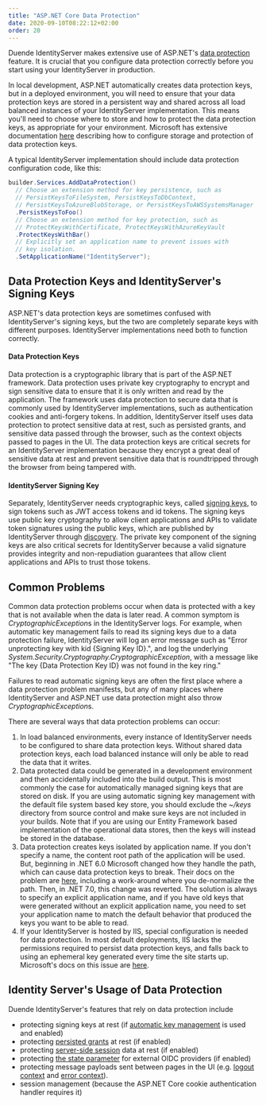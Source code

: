 ```yaml
---
title: "ASP.NET Core Data Protection"
date: 2020-09-10T08:22:12+02:00
order: 20
---
```


Duende IdentityServer makes extensive use of ASP.NET's [data protection](https://docs.microsoft.com/en-us/aspnet/core/security/data-protection/) feature. It is crucial that you configure data protection correctly before you start using your IdentityServer in production. 

In local development, ASP.NET automatically creates data protection keys, but in a deployed environment, you will need to ensure that your data protection keys are stored in a persistent way and shared across all load balanced instances of your IdentityServer implementation. This means you'll need to choose where to store and how to protect the data protection keys, as appropriate for your environment. Microsoft has extensive documentation [here](https://learn.microsoft.com/en-us/aspnet/core/security/data-protection/configuration/overview) describing how to configure storage and protection of data protection keys.

A typical IdentityServer implementation should include data protection configuration code, like this:

```cs
builder.Services.AddDataProtection()
  // Choose an extension method for key persistence, such as 
  // PersistKeysToFileSystem, PersistKeysToDbContext, 
  // PersistKeysToAzureBlobStorage, or PersistKeysToAWSSystemsManager
  .PersistKeysToFoo()
  // Choose an extension method for key protection, such as 
  // ProtectKeysWithCertificate, ProtectKeysWithAzureKeyVault
  .ProtectKeysWithBar()
  // Explicitly set an application name to prevent issues with
  // key isolation. 
  .SetApplicationName("IdentityServer");
```

## Data Protection Keys and IdentityServer's Signing Keys

ASP.NET's data protection keys are sometimes confused with IdentityServer's signing keys, but the two are completely separate keys with different purposes. IdentityServer implementations need both to function correctly.

#### Data Protection Keys
Data protection is a cryptographic library that is part of the ASP.NET framework. Data protection uses private key cryptography to encrypt and sign sensitive data to ensure that it is only written and read by the application. The framework uses data protection to secure data that is commonly used by IdentityServer implementations, such as authentication cookies and anti-forgery tokens. In addition, IdentityServer itself uses data protection to protect sensitive data at rest, such as persisted grants, and sensitive data passed through the browser, such as the context objects passed to pages in the UI. The data protection keys are critical secrets for an IdentityServer implementation because they encrypt a great deal of sensitive data at rest and prevent sensitive data that is roundtripped through the browser from being tampered with.

#### IdentityServer Signing Key
Separately, IdentityServer needs cryptographic keys, called [signing keys](/identityserver/v6/fundamentals/keys), to sign tokens such as JWT access tokens and id tokens. The signing keys use public key cryptography to allow client applications and APIs to validate token signatures using the public keys, which are published by IdentityServer through [discovery](/identityserver/v6/reference/endpoints/discovery). The private key component of the signing keys are also critical secrets for IdentityServer because a valid signature provides integrity and non-repudiation guarantees that allow client applications and APIs to trust those tokens. 

## Common Problems
Common data protection problems occur when data is protected with a key that is not available when the data is later read. A common symptom is *CryptographicException*s in the IdentityServer logs. For example, when automatic key management fails to read its signing keys due to a data protection failure, IdentityServer will log an error message such as "Error unprotecting key with kid {Signing Key ID}.", and log the underlying *System.Security.Cryptography.CryptographicException*, with a message like "The key {Data Protection Key ID} was not found in the key ring." 

Failures to read automatic signing keys are often the first place where a data protection problem manifests, but any of many places where IdentityServer and ASP.NET use data protection might also throw *CryptographicException*s. 

There are several ways that data protection problems can occur:

1. In load balanced environments, every instance of IdentityServer needs to be configured to share data protection keys. Without shared data protection keys, each load balanced instance will only be able to read the data that it writes.
2. Data protected data could be generated in a development environment and then accidentally included into the build output. This is most commonly the case for automatically managed signing keys that are stored on disk. If you are using automatic signing key management with the default file system based key store, you should exclude the *~/keys* directory from source control and make sure keys are not included in your builds. Note that if you are using our Entity Framework based implementation of the operational data stores, then the keys will instead be stored in the database.
3. Data protection creates keys isolated by application name. If you don't specify a name, the content root path of the application will be used. But, beginning in .NET 6.0 Microsoft changed how they handle the path, which can cause data protection keys to break. Their docs on the problem are [here](https://learn.microsoft.com/en-us/aspnet/core/security/data-protection/configuration/overview#setapplicationname), including a work-around where you de-normalize the path. Then, in .NET 7.0, this change was reverted. The solution is always to specify an explicit application name, and if you have old keys that were generated without an explicit application name, you need to set your application name to match the default behavior that produced the keys you want to be able to read.
4. If your IdentityServer is hosted by IIS, special configuration is needed for data protection. In most default deployments, IIS lacks the permissions required to persist data protection keys, and falls back to using an ephemeral key generated every time the site starts up. Microsoft's docs on this issue are [here](https://learn.microsoft.com/en-us/aspnet/core/host-and-deploy/iis/advanced?view=aspnetcore-7.0#data-protection).

## Identity Server's Usage of Data Protection
Duende IdentityServer's features that rely on data protection include

* protecting signing keys at rest (if [automatic key management](/identityserver/v6/fundamentals/keys/automatic_key_management) is used and enabled)
* protecting [persisted grants](/identityserver/v6/data/operational/grants) at rest (if enabled)
* protecting [server-side session](/identityserver/v6/ui/server_side_sessions) data at rest (if enabled)
* protecting [the state parameter](/identityserver/v6/ui/login/external#state-url-length-and-isecuredataformat) for external OIDC providers (if enabled)
* protecting message payloads sent between pages in the UI (e.g. [logout context](/identityserver/v6/ui/logout/logout_context) and [error context](/identityserver/v6/ui/error)).
* session management (because the ASP.NET Core cookie authentication handler requires it)